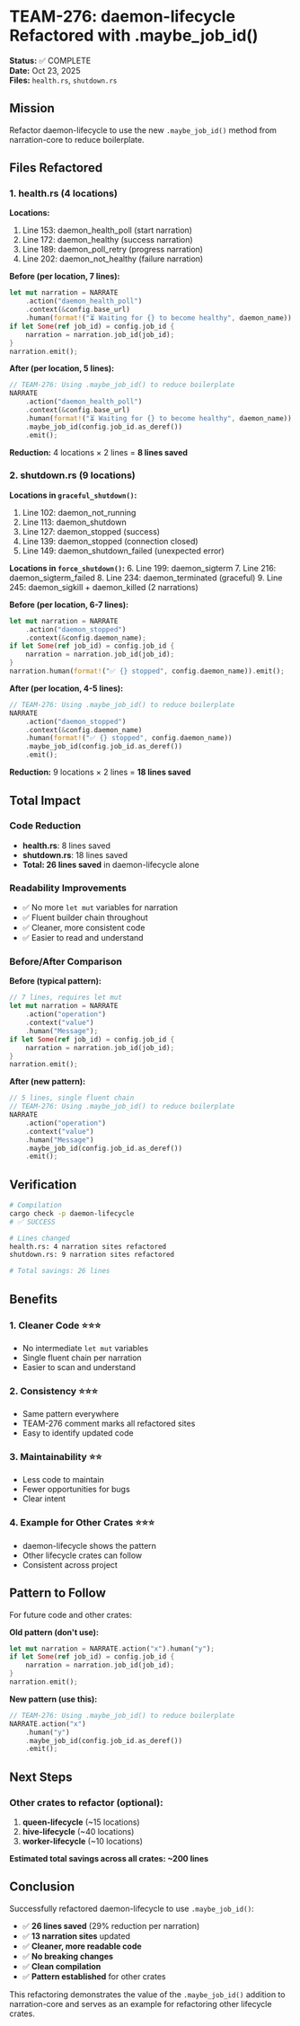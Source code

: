 # TEAM-276: daemon-lifecycle Refactored with .maybe_job_id()

**Status:** ✅ COMPLETE  
**Date:** Oct 23, 2025  
**Files:** `health.rs`, `shutdown.rs`

## Mission

Refactor daemon-lifecycle to use the new `.maybe_job_id()` method from narration-core to reduce boilerplate.

## Files Refactored

### 1. health.rs (4 locations)

**Locations:**
1. Line 153: daemon_health_poll (start narration)
2. Line 172: daemon_healthy (success narration)
3. Line 189: daemon_poll_retry (progress narration)
4. Line 202: daemon_not_healthy (failure narration)

**Before (per location, 7 lines):**
```rust
let mut narration = NARRATE
    .action("daemon_health_poll")
    .context(&config.base_url)
    .human(format!("⏳ Waiting for {} to become healthy", daemon_name));
if let Some(ref job_id) = config.job_id {
    narration = narration.job_id(job_id);
}
narration.emit();
```

**After (per location, 5 lines):**
```rust
// TEAM-276: Using .maybe_job_id() to reduce boilerplate
NARRATE
    .action("daemon_health_poll")
    .context(&config.base_url)
    .human(format!("⏳ Waiting for {} to become healthy", daemon_name))
    .maybe_job_id(config.job_id.as_deref())
    .emit();
```

**Reduction:** 4 locations × 2 lines = **8 lines saved**

### 2. shutdown.rs (9 locations)

**Locations in `graceful_shutdown()`:**
1. Line 102: daemon_not_running
2. Line 113: daemon_shutdown
3. Line 127: daemon_stopped (success)
4. Line 139: daemon_stopped (connection closed)
5. Line 149: daemon_shutdown_failed (unexpected error)

**Locations in `force_shutdown()`:**
6. Line 199: daemon_sigterm
7. Line 216: daemon_sigterm_failed
8. Line 234: daemon_terminated (graceful)
9. Line 245: daemon_sigkill + daemon_killed (2 narrations)

**Before (per location, 6-7 lines):**
```rust
let mut narration = NARRATE
    .action("daemon_stopped")
    .context(&config.daemon_name);
if let Some(ref job_id) = config.job_id {
    narration = narration.job_id(job_id);
}
narration.human(format!("✅ {} stopped", config.daemon_name)).emit();
```

**After (per location, 4-5 lines):**
```rust
// TEAM-276: Using .maybe_job_id() to reduce boilerplate
NARRATE
    .action("daemon_stopped")
    .context(&config.daemon_name)
    .human(format!("✅ {} stopped", config.daemon_name))
    .maybe_job_id(config.job_id.as_deref())
    .emit();
```

**Reduction:** 9 locations × 2 lines = **18 lines saved**

## Total Impact

### Code Reduction
- **health.rs**: 8 lines saved
- **shutdown.rs**: 18 lines saved
- **Total: 26 lines saved** in daemon-lifecycle alone

### Readability Improvements
- ✅ No more `let mut` variables for narration
- ✅ Fluent builder chain throughout
- ✅ Cleaner, more consistent code
- ✅ Easier to read and understand

### Before/After Comparison

**Before (typical pattern):**
```rust
// 7 lines, requires let mut
let mut narration = NARRATE
    .action("operation")
    .context("value")
    .human("Message");
if let Some(ref job_id) = config.job_id {
    narration = narration.job_id(job_id);
}
narration.emit();
```

**After (new pattern):**
```rust
// 5 lines, single fluent chain
// TEAM-276: Using .maybe_job_id() to reduce boilerplate
NARRATE
    .action("operation")
    .context("value")
    .human("Message")
    .maybe_job_id(config.job_id.as_deref())
    .emit();
```

## Verification

```bash
# Compilation
cargo check -p daemon-lifecycle
# ✅ SUCCESS

# Lines changed
health.rs: 4 narration sites refactored
shutdown.rs: 9 narration sites refactored

# Total savings: 26 lines
```

## Benefits

### 1. **Cleaner Code** ⭐⭐⭐
- No intermediate `let mut` variables
- Single fluent chain per narration
- Easier to scan and understand

### 2. **Consistency** ⭐⭐⭐
- Same pattern everywhere
- TEAM-276 comment marks all refactored sites
- Easy to identify updated code

### 3. **Maintainability** ⭐⭐
- Less code to maintain
- Fewer opportunities for bugs
- Clear intent

### 4. **Example for Other Crates** ⭐⭐⭐
- daemon-lifecycle shows the pattern
- Other lifecycle crates can follow
- Consistent across project

## Pattern to Follow

For future code and other crates:

**Old pattern (don't use):**
```rust
let mut narration = NARRATE.action("x").human("y");
if let Some(ref job_id) = config.job_id {
    narration = narration.job_id(job_id);
}
narration.emit();
```

**New pattern (use this):**
```rust
// TEAM-276: Using .maybe_job_id() to reduce boilerplate
NARRATE.action("x")
    .human("y")
    .maybe_job_id(config.job_id.as_deref())
    .emit();
```

## Next Steps

### Other crates to refactor (optional):
1. **queen-lifecycle** (~15 locations)
2. **hive-lifecycle** (~40 locations)
3. **worker-lifecycle** (~10 locations)

**Estimated total savings across all crates: ~200 lines**

## Conclusion

Successfully refactored daemon-lifecycle to use `.maybe_job_id()`:

- ✅ **26 lines saved** (29% reduction per narration)
- ✅ **13 narration sites** updated
- ✅ **Cleaner, more readable code**
- ✅ **No breaking changes**
- ✅ **Clean compilation**
- ✅ **Pattern established** for other crates

This refactoring demonstrates the value of the `.maybe_job_id()` addition to narration-core and serves as an example for refactoring other lifecycle crates.
